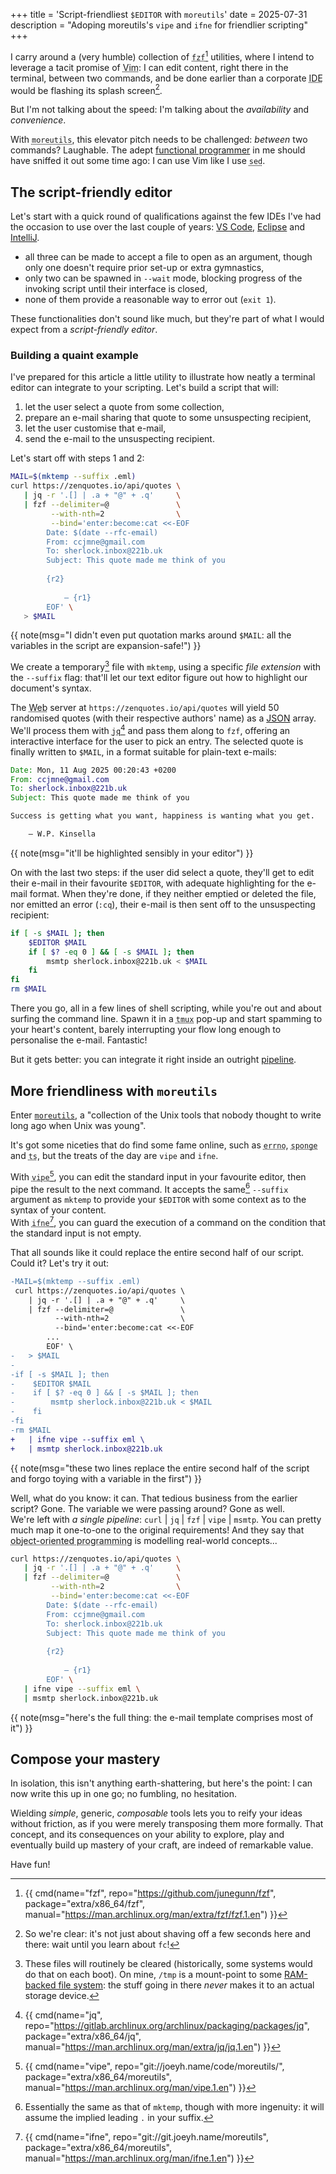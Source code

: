 +++
title = 'Script-friendliest `$EDITOR` with `moreutils`'
date = 2025-07-31
description = "Adoping moreutils's `vipe` and `ifne` for friendlier scripting"
+++

I carry around a (very humble) collection of <abbr title="A command-line fuzzy
finder">`fzf`</abbr>[^fzf] utilities, where I intend to leverage a tacit promise
of <abbr title="The ubiquitous text editor">Vim</abbr>: I can edit content,
right there in the terminal, between two commands, and be done earlier than a
corporate <abbr title="Integrated Development Environment">IDE</abbr> would be
flashing its splash screen[^cli-editor].

[^fzf]: {{ cmd(name="fzf", repo="https://github.com/junegunn/fzf", package="extra/x86_64/fzf", manual="https://man.archlinux.org/man/extra/fzf/fzf.1.en") }}

[^cli-editor]: So we're clear: it's not just about shaving off a few seconds
here and there: wait until you learn about `fc`!

But I'm not talking about the speed: I'm talking about the *availability* and
*convenience*.

With <abbr title="Aptly and delightfully named companion to coreutils">`moreutils`</abbr>,
this elevator pitch needs to be challenged: *between*
two commands?  Laughable.  The adept [functional
programmer](https://en.wikipedia.org/wiki/Functional_programming) in me should
have sniffed it out some time ago: I can use Vim like I use <abbr title="Stream
editor for filtering and transforming text ">`sed`</abbr>.

## The script-friendly editor

Let's start with a quick round of qualifications against the few
IDEs I've had the occasion to use over the last couple of years: [VS
Code](https://code.visualstudio.com/), [Eclipse](https://www.eclipse.org/) and
[IntelliJ](https://www.jetbrains.com/idea/).

- all three can be made to accept a file to open as an argument, though only one
  doesn't require prior set-up or extra gymnastics,
- only two can be spawned in `--wait` mode, blocking progress of the invoking
  script until their interface is closed,
- none of them provide a reasonable way to error out (`exit 1`).

These functionalities don't sound like much, but they're part of what I would
expect from a *script-friendly editor*.

### Building a quaint example

I've prepared for this article a little utility to illustrate how neatly a
terminal editor can integrate to your scripting.  Let's build a script that
will:

1. let the user select a quote from some collection,
2. prepare an e-mail sharing that quote to some unsuspecting recipient,
3. let the user customise that e-mail,
4. send the e-mail to the unsuspecting recipient.

Let's start off with steps 1 and 2:

```sh
MAIL=$(mktemp --suffix .eml)
curl https://zenquotes.io/api/quotes \
   | jq -r '.[] | .a + "@" + .q'     \
   | fzf --delimiter=@               \
         --with-nth=2                \
         --bind='enter:become:cat <<-EOF
		Date: $(date --rfc-email)
		From: ccjmne@gmail.com
		To: sherlock.inbox@221b.uk
		Subject: This quote made me think of you
		
		{r2}
		
		    — {r1}
		EOF' \
   > $MAIL
```
{{ note(msg="I didn't even put quotation marks around `$MAIL`: all the variables in the script are expansion-safe!") }}

We create a temporary[^tmpfs] file with `mktemp`, using a specific *file
extension* with the `--suffix` flag: that'll let our text editor figure out how
to highlight our document's syntax.

[^tmpfs]: These files will routinely be cleared (historically, some systems
would do that on each boot).  On mine, `/tmp` is a mount-point to some
[RAM-backed file system](https://en.wikipedia.org/wiki/tmpfs): the stuff going
in there *never* makes it to an actual storage device.

The <abbr title="World Wide Web, with a capital W">Web</abbr> server at
`https://zenquotes.io/api/quotes` will yield 50 randomised quotes (with their
respective authors' name) as a [JSON](https://www.json.org/json-en.html)
array.  We'll process them with <abbr title="Command-line JSON
processor">`jq`</abbr>[^jq] and pass them along to `fzf`, offering an
interactive interface for the user to pick an entry.  The selected quote is
finally written to `$MAIL`, in a format suitable for plain-text e-mails:

```eml
Date: Mon, 11 Aug 2025 00:20:43 +0200
From: ccjmne@gmail.com
To: sherlock.inbox@221b.uk
Subject: This quote made me think of you

Success is getting what you want, happiness is wanting what you get.

    — W.P. Kinsella
```
{{ note(msg="it'll be highlighted sensibly in your editor") }}

[^jq]: {{ cmd(name="jq", repo="https://gitlab.archlinux.org/archlinux/packaging/packages/jq", package="extra/x86_64/jq", manual="https://man.archlinux.org/man/extra/jq/jq.1.en") }}

On with the last two steps: if the user did select a quote, they'll get to edit
their e-mail in their favourite `$EDITOR`, with adequate highlighting for the
e-mail format.  When they're done, if they neither emptied or deleted the file,
nor emitted an error (`:cq`), their e-mail is then sent off to the unsuspecting
recipient:

```sh
if [ -s $MAIL ]; then
    $EDITOR $MAIL
    if [ $? -eq 0 ] && [ -s $MAIL ]; then
        msmtp sherlock.inbox@221b.uk < $MAIL
    fi
fi
rm $MAIL
```

There you go, all in a few lines of shell scripting, while you're out
and about surfing the command line.  Spawn it in a <abbr title="Terminal
multiplexer">`tmux`</abbr> pop-up and start spamming to your heart's content,
barely interrupting your flow long enough to personalise the e-mail.  Fantastic!

But it gets better: you can integrate it right inside an outright
[pipeline](https://en.wikipedia.org/wiki/Pipeline_(Unix)).

## More friendliness with `moreutils`

Enter [`moreutils`](https://joeyh.name/code/moreutils/), a "collection of the
Unix tools that nobody thought to write long ago when Unix was young".

It's got some niceties that do find some fame online, such as <abbr title="Look
up errno names and descriptions">`errno`</abbr>, <abbr title="Soak up standard
input and write to a file">`sponge`</abbr> and <abbr title="Timestamp
input">`ts`</abbr>, but the treats of the day are `vipe` and `ifne`.

[^vipe]: {{ cmd(name="vipe", repo="git://joeyh.name/code/moreutils/", package="extra/x86_64/moreutils", manual="https://man.archlinux.org/man/vipe.1.en") }}

[^ifne]: {{ cmd(name="ifne", repo="git://git.joeyh.name/moreutils", package="extra/x86_64/moreutils", manual="https://man.archlinux.org/man/ifne.1.en") }}

   With <abbr title="Edit pipe">`vipe`</abbr>[^vipe], you can edit the standard
input in your favourite editor, then pipe the result to the next command.  It
accepts the same[^vipe-suffix] `--suffix` argument as `mktemp` to provide your
`$EDITOR` with some context as to the syntax of your content.<br>
   With <abbr title="Run command if the standard input is not
empty">`ifne`</abbr>[^ifne], you can guard the execution of a command on the
condition that the standard input is not empty.<br>

<!-- FIXME: wording -->
[^vipe-suffix]: Essentially the same as that of `mktemp`, though with more
ingenuity: it will assume the implied leading `.` in your suffix.

That all sounds like it could replace the entire second half of our script.
Could it?  Let's try it out:

```diff
-MAIL=$(mktemp --suffix .eml)
 curl https://zenquotes.io/api/quotes \
    | jq -r '.[] | .a + "@" + .q'     \
    | fzf --delimiter=@               \
          --with-nth=2                \
          --bind='enter:become:cat <<-EOF
 		...
 		EOF' \
-   > $MAIL
-
-if [ -s $MAIL ]; then
-    $EDITOR $MAIL
-    if [ $? -eq 0 ] && [ -s $MAIL ]; then
-        msmtp sherlock.inbox@221b.uk < $MAIL
-    fi
-fi
-rm $MAIL
+   | ifne vipe --suffix eml \
+   | msmtp sherlock.inbox@221b.uk
```
{{ note(msg="these two lines replace the entire second half of the script and forgo toying with a variable in the first") }}

   Well, what do you know: it can.  That tedious business from the earlier
script?  Gone.  The variable we were passing around?  Gone as well.<br>
   We're left with *a single pipeline*: `curl` | `jq` | `fzf` | `vipe`
| `msmtp`.  You can pretty much map it one-to-one to the original
requirements!  And they say that <abbr title="The big OOP(s)">object-oriented
programming</abbr> is modelling real-world concepts...

```sh
curl https://zenquotes.io/api/quotes \
   | jq -r '.[] | .a + "@" + .q'     \
   | fzf --delimiter=@               \
         --with-nth=2                \
         --bind='enter:become:cat <<-EOF
		Date: $(date --rfc-email)
		From: ccjmne@gmail.com
		To: sherlock.inbox@221b.uk
		Subject: This quote made me think of you
		
		{r2}
		
		    — {r1}
		EOF' \
   | ifne vipe --suffix eml \
   | msmtp sherlock.inbox@221b.uk
```
{{ note(msg="here's the full thing: the e-mail template comprises most of it") }}

## Compose your mastery

In isolation, this isn't anything earth-shattering, but here's the point: I can
now write this up in one go; no fumbling, no hesitation.

Wielding *simple*, generic, *composable* tools lets you to reify your ideas
without friction, as if you were merely transposing them more formally.  That
concept, and its consequences on your ability to explore, play and eventually
build up mastery of your craft, are indeed of remarkable value.

Have fun!
